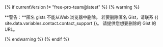 {% if currentVersion != "free-pro-team@latest" %}
{% warning %}

**警告：**匿名 gists 不能从Web 浏览器中删除。 若要删除匿名 Gist，请联系 {{ site.data.variables.contact.contact_support }}。 请提供您想要删除的 Gist 的 URL。

{% endwarning %}
{% endif %}
